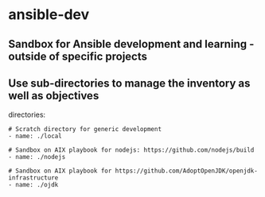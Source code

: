 # ansible-dev
## Sandbox for Ansible development and learning - outside of specific projects
## Use sub-directories to manage the inventory as well as objectives
  directories:

    # Scratch directory for generic development
    - name: ./local

    # Sandbox on AIX playbook for nodejs: https://github.com/nodejs/build
    - name: ./nodejs

    # Sandbox on AIX playbook for https://github.com/AdoptOpenJDK/openjdk-infrastructure
    - name: ./ojdk
